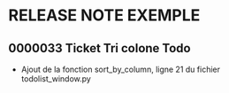 # RELEASE NOTE EXEMPLE

## 0000033 Ticket Tri colone Todo

- Ajout de la fonction sort_by_column, ligne 21 du fichier todolist_window.py
